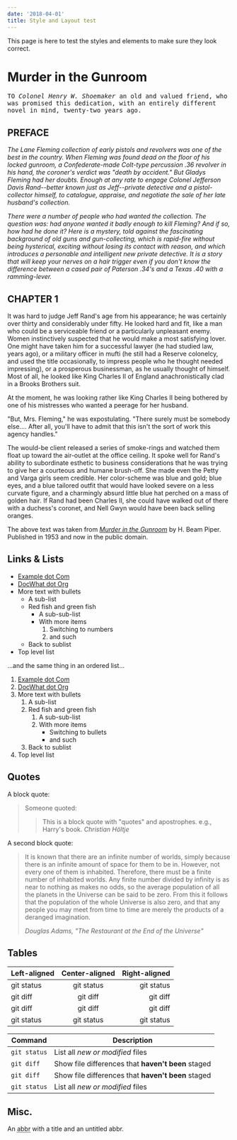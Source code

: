 ```yaml
---
date: '2018-04-01'
title: Style and Layout test
---
```


This page is here to test the styles and elements to make sure they look
correct.

# Murder in the Gunroom

<tt>TO _Colonel Henry W. Shoemaker_ an old and valued friend, who was promised
this dedication, with an entirely different novel in mind, twenty-two years
ago. </tt>

## PREFACE

_The Lane Fleming collection of early pistols and revolvers was one of the
best in the country. When Fleming was found dead on the floor of his locked
gunroom, a Confederate-made Colt-type percussion .36 revolver in his hand, the
coroner's verdict was "death by accident." But Gladys Fleming had her doubts.
Enough at any rate to engage Colonel Jefferson Davis Rand--better known just
as Jeff--private detective and a pistol-collector himself, to catalogue,
appraise, and negotiate the sale of her late husband's collection._

_There were a number of people who had wanted the collection. The question
was: had anyone wanted it badly enough to kill Fleming? And if so, how had he
done it? Here is a mystery, told against the fascinating background of old
guns and gun-collecting, which is rapid-fire without being hysterical,
exciting without losing its contact with reason, and which introduces a
personable and intelligent new private detective. It is a story that will keep
your nerves on a hair trigger even if you don't know the difference between a
cased pair of Paterson .34's and a Texas .40 with a ramming-lever._

## CHAPTER 1

It was hard to judge Jeff Rand's age from his appearance; he was certainly
over thirty and considerably under fifty. He looked hard and fit, like a man
who could be a serviceable friend or a particularly unpleasant enemy. Women
instinctively suspected that he would make a most satisfying lover. One might
have taken him for a successful lawyer (he had studied law, years ago), or a
military officer in mufti (he still had a Reserve colonelcy, and used the
title occasionally, to impress people who he thought needed impressing), or a
prosperous businessman, as he usually thought of himself. Most of all, he
looked like King Charles II of England anachronistically clad in a Brooks
Brothers suit.

At the moment, he was looking rather like King Charles II being bothered by
one of his mistresses who wanted a peerage for her husband.

"But, Mrs. Fleming," he was expostulating. "There surely must be somebody
else.... After all, you'll have to admit that this isn't the sort of work this
agency handles."

The would-be client released a series of smoke-rings and watched them float up
toward the air-outlet at the office ceiling. It spoke well for Rand's ability
to subordinate esthetic to business considerations that he was trying to give
her a courteous and humane brush-off. She made even the Petty and Varga girls
seem credible. Her color-scheme was blue and gold; blue eyes, and a blue
tailored outfit that would have looked severe on a less curvate figure, and a
charmingly absurd little blue hat perched on a mass of golden hair. If Rand
had been Charles II, she could have walked out of there with a duchess's
coronet, and Nell Gwyn would have been back selling oranges.

The above text was taken from
[_Murder in the Gunroom_](https://www.gutenberg.org/ebooks/17866) by H. Beam
Piper. Published in 1953 and now in the public domain.

## Links & Lists

-   [Example dot Com](http://example.com)
-   [DocWhat dot Org](https://docwhat.org)
-   More text with bullets
    -   A sub-list
    -   Red fish and green fish
        -   A sub-sub-list
        -   With more items
            1.  Switching to numbers
            2.  and such
    -   Back to sublist
-   Top level list

...and the same thing in an ordered list...

1.  [Example dot Com](http://example.com)
2.  [DocWhat dot Org](https://docwhat.org)
3.  More text with bullets
    1.  A sub-list
    2.  Red fish and green fish <!-- -->
        1.  A sub-sub-list
        2.  With more items
            -   Switching to bullets
            -   and such
    3.  Back to sublist
4.  Top level list

## Quotes

A block quote:

> Someone quoted:
>
> > This is a block quote with "quotes" and apostrophes. e.g., Harry's book.
> > <cite>Christian Höltje</cite>

A second block quote:

> It is known that there are an infinite number of worlds, simply because
> there is an infinite amount of space for them to be in. However, not every
> one of them is inhabited. Therefore, there must be a finite number of
> inhabited worlds. Any finite number divided by infinity is as near to
> nothing as makes no odds, so the average population of all the planets in
> the Universe can be said to be zero. From this it follows that the
> population of the whole Universe is also zero, and that any people you may
> meet from time to time are merely the products of a deranged imagination.
>
> <cite>Douglas Adams, "The Restaurant at the End of the Universe"</cite>

## Tables

| Left-aligned | Center-aligned | Right-aligned |
| :----------- | :------------: | ------------: |
| git status   |   git status   |    git status |
| git diff     |    git diff    |      git diff |
| git diff     |    git diff    |      git diff |
| git status   |   git status   |    git status |

| Command      | Description                                        |
| ------------ | -------------------------------------------------- |
| `git status` | List all _new or modified_ files                   |
| `git diff`   | Show file differences that **haven't been** staged |
| `git diff`   | Show file differences that **haven't been** staged |
| `git status` | List all _new or modified_ files                   |

## Misc.

An <abbr title="abbreviation">abbr</abbr> with a title and an untitled
<abbr>abbr</abbr>.

